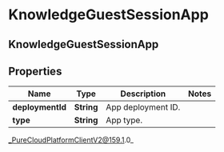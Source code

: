 # KnowledgeGuestSessionApp

## KnowledgeGuestSessionApp

## Properties

|Name | Type | Description | Notes|
|------------ | ------------- | ------------- | -------------|
| **deploymentId** | **String** | App deployment ID. | |
| **type** | **String** | App type. | |



_PureCloudPlatformClientV2@159.1.0_
